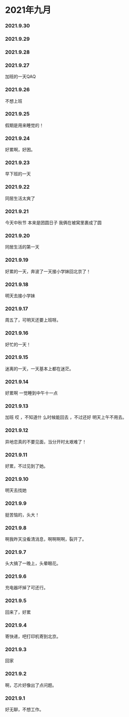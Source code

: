 # 2021年九月

### 2021.9.30
### 2021.9.29
### 2021.9.28
### 2021.9.27
加班的一天QAQ
### 2021.9.26
不想上班
### 2021.9.25
假期是用来睡觉的！
### 2021.9.24
好累啊，好困。
### 2021.9.23
早下班的一天
### 2021.9.22
同居生活太爽了
### 2021.9.21
今天中秋节 本来是团圆日子  我俩在被窝里裹成了圆
### 2021.9.20
同居生活的第一天
### 2021.9.19
好累的一天，奔波了一天接小学妹回北京了！
### 2021.9.18
明天去接小学妹
### 2021.9.17
周五了，可明天还要上班呀。
### 2021.9.16
好忙的一天！
### 2021.9.15
迷离的一天，一天基本上都在迷茫。
### 2021.9.14
好累啊 一觉睡到中午十一点
### 2021.9.13
加班 哎 ，不知道什
么时候能回去 ，不过还好 明天上午不用去。
### 2021.9.12
异地恋真的不要见面，当分开时太艰难了！
### 2021.9.11
好累，不过见到了她。
### 2021.9.10
明天去找她
### 2021.9.9
挺苦恼的，头大！
### 2021.9.8
啊我昨天没看清消息，啊啊啊啊，裂开了。
### 2021.9.7
头大搞了一晚上，头晕眼花。
### 2021.9.6
充电器坏掉了可还行。
### 2021.9.5
回来了，好累
### 2021.9.4
寄快递，吧打印机寄到北京。
### 2021.9.3
回家
### 2021.9.2
啊，芯片好像出了点问题。
### 2021.9.1
好无聊，不想工作。
